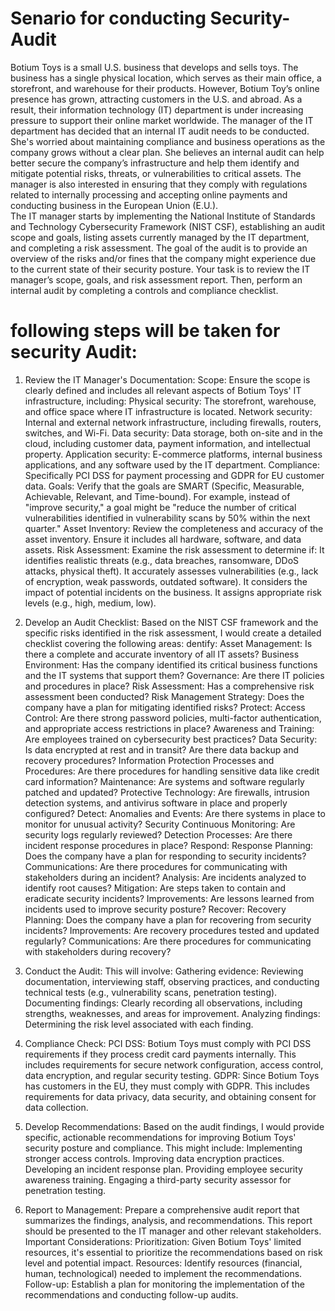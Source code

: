 # Senario for conducting Security-Audit 
Botium Toys is a small U.S. business that develops and sells toys. The business has a single physical location, which serves as their main office, a storefront, and warehouse for their products. However, Botium Toy’s online presence has grown, attracting customers in the U.S. and abroad. As a result, their information technology (IT) department is under increasing pressure to support their online market worldwide. 
The manager of the IT department has decided that an internal IT audit needs to be conducted. She's worried about maintaining compliance and business operations as the company grows without a clear plan. She believes an internal audit can help better secure the company’s infrastructure and help them identify and mitigate potential risks, threats, or vulnerabilities to critical assets. The manager is also interested in ensuring that they comply with regulations related to internally processing and accepting online payments and conducting business in the European Union (E.U.).   
The IT manager starts by implementing the National Institute of Standards and Technology Cybersecurity Framework (NIST CSF), establishing an audit scope and goals, listing assets currently managed by the IT department, and completing a risk assessment. The goal of the audit is to provide an overview of the risks and/or fines that the company might experience due to the current state of their security posture.
Your task is to review the IT manager’s scope, goals, and risk assessment report. Then, perform an internal audit by completing a controls and compliance checklist. 
# following steps will be taken for security Audit:
1. Review the IT Manager's Documentation:
Scope: Ensure the scope is clearly defined and includes all relevant aspects of Botium Toys' IT infrastructure, including:
Physical security: The storefront, warehouse, and office space where IT infrastructure is located.
Network security: Internal and external network infrastructure, including firewalls, routers, switches, and Wi-Fi.
Data security: Data storage, both on-site and in the cloud, including customer data, payment information, and intellectual property.
Application security: E-commerce platforms, internal business applications, and any software used by the IT department.
Compliance: Specifically PCI DSS for payment processing and GDPR for EU customer data.
Goals: Verify that the goals are SMART (Specific, Measurable, Achievable, Relevant, and Time-bound). For example, instead of "improve security," a goal might be "reduce the number of critical vulnerabilities identified in vulnerability scans by 50% within the next quarter."
Asset Inventory: Review the completeness and accuracy of the asset inventory. Ensure it includes all hardware, software, and data assets.
Risk Assessment: Examine the risk assessment to determine if:
It identifies realistic threats (e.g., data breaches, ransomware, DDoS attacks, physical theft).
It accurately assesses vulnerabilities (e.g., lack of encryption, weak passwords, outdated software).
It considers the impact of potential incidents on the business.
It assigns appropriate risk levels (e.g., high, medium, low).

3.  Develop an Audit Checklist:
Based on the NIST CSF framework and the specific risks identified in the risk assessment, I would create a detailed checklist covering the following areas:
dentify:
Asset Management: Is there a complete and accurate inventory of all IT assets?
Business Environment: Has the company identified its critical business functions and the IT systems that support them?
Governance: Are there IT policies and procedures in place?
Risk Assessment: Has a comprehensive risk assessment been conducted?
Risk Management Strategy: Does the company have a plan for mitigating identified risks?
Protect:
Access Control: Are there strong password policies, multi-factor authentication, and appropriate access restrictions in place?
Awareness and Training: Are employees trained on cybersecurity best practices?
Data Security: Is data encrypted at rest and in transit? Are there data backup and recovery procedures?
Information Protection Processes and Procedures: Are there procedures for handling sensitive data like credit card information?
Maintenance: Are systems and software regularly patched and updated?
Protective Technology: Are firewalls, intrusion detection systems, and antivirus software in place and properly configured?
Detect:
Anomalies and Events: Are there systems in place to monitor for unusual activity?
Security Continuous Monitoring: Are security logs regularly reviewed?
Detection Processes: Are there incident response procedures in place?
Respond:
Response Planning: Does the company have a plan for responding to security incidents?
Communications: Are there procedures for communicating with stakeholders during an incident?
Analysis: Are incidents analyzed to identify root causes?
Mitigation: Are steps taken to contain and eradicate security incidents?
Improvements: Are lessons learned from incidents used to improve security posture?
Recover:
Recovery Planning: Does the company have a plan for recovering from security incidents?
Improvements: Are recovery procedures tested and updated regularly?
Communications: Are there procedures for communicating with stakeholders during recovery?

3. Conduct the Audit:
This will involve:
Gathering evidence: Reviewing documentation, interviewing staff, observing practices, and conducting technical tests (e.g., vulnerability scans, penetration testing).
Documenting findings: Clearly recording all observations, including strengths, weaknesses, and areas for improvement.
Analyzing findings: Determining the risk level associated with each finding.

4.  Compliance Check:
PCI DSS: Botium Toys must comply with PCI DSS requirements if they process credit card payments internally. This includes requirements for secure network configuration, access control, data encryption, and regular security testing.
GDPR: Since Botium Toys has customers in the EU, they must comply with GDPR. This includes requirements for data privacy, data security, and obtaining consent for data collection.

5. Develop Recommendations:
Based on the audit findings, I would provide specific, actionable recommendations for improving Botium Toys' security posture and compliance.  This might include:
Implementing stronger access controls.
Improving data encryption practices.
Developing an incident response plan.
Providing employee security awareness training.
Engaging a third-party security assessor for penetration testing.

6.  Report to Management:
Prepare a comprehensive audit report that summarizes the findings, analysis, and recommendations. This report should be presented to the IT manager and other relevant stakeholders.
Important Considerations:
Prioritization: Given Botium Toys' limited resources, it's essential to prioritize the recommendations based on risk level and potential impact.
Resources: Identify resources (financial, human, technological) needed to implement the recommendations.
Follow-up: Establish a plan for monitoring the implementation of the recommendations and conducting follow-up audits.

